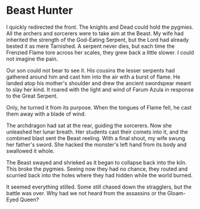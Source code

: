 # Beast Hunter

I quickly redirected the front. The knights and Dead could hold the pygmies. All the archers and sorcerers were to take aim at the Beast. My wife had inherited the strength of the God-Eating Serpent, but the Lord had already bested it as mere Tarnished. A serpent never dies, but each time the Frenzied Flame tore across her scales, they grew back a little slower. I could not imagine the pain.

Our son could not bear to see it. His cousins the lesser serpents had gathered around him and cast him into the air with a burst of flame. He landed atop his mother's shoulder and drew the ancient swordspear meant to slay her kind. It roared with the light and wind of Farum Azula in response to the Great Serpent.

Only, he turned it from its purpose. When the tongues of Flame fell, he cast them away with a blade of wind.

The archdragon had sat at the rear, guiding the sorcerers. Now she unleashed her lunar breath. Her students cast their comets into it, and the combined blast sent the Beast reeling. With a final shout, my wife swung her father's sword. She hacked the monster's left hand from its body and swallowed it whole.

The Beast swayed and shrieked as it began to collapse back into the kiln. This broke the pygmies. Seeing now they had no chance, they routed and scurried back into the holes where they had hidden while the world burned.

It seemed everything stilled. Some still chased down the stragglers, but the battle was over. Why had we not heard from the assassins or the Gloam-Eyed Queen?

